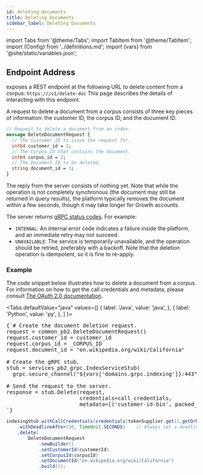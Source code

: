 ```yaml
---
id: deleting-documents
title: Deleting Documents
sidebar_label: Deleting Documents
---
```


import Tabs from '@theme/Tabs';
import TabItem from '@theme/TabItem';
import {Config} from '../definitions.md';
import {vars} from '@site/static/variables.json';

## Endpoint Address

<Config v="names.product"/> exposes a REST endpoint at the following URL
to delete content from a corpus:
<code>https://<Config v="domains.rest.indexing"/>/v1/delete-doc</code>
This page describes the details of interacting with this endpoint.

A request to delete a document from a corpus consists of three key pieces of information:
the customer ID, the corpus ID, and the document ID.

```protobuf
// Request to delete a document from an index.
message DeleteDocumentRequest {
  // The Customer ID to issue the request for.
  int64 customer_id = 1;
  // The Corpus ID that contains the document.
  int64 corpus_id = 2;
  // The Document ID to be deleted.
  string document_id = 3;
}
```

The reply from the server consists of nothing yet. Note that while the operation is
not completely synchronous (the document may still be returned in query results),
the platform typically removes the document within a few seconds, though it may
take longer for Growth accounts.

The server returns [gRPC status codes](https://grpc.github.io/grpc/core/md_doc_statuscodes.html).
For example:

- `INTERNAL`: An internal error code indicates a failure inside the platform, and an immediate
retry may not succeed.
- `UNAVAILABLE`: The service is temporarily unavailable, and the operation should be retried,
preferably with a backoff. Note that the deletion operation is idempotent, so it is fine to re-apply.

### Example

The code snippet below illustrates how to delete a document from a corpus. For information
on how to get the call credentials and metadata, please consult
[The OAuth 2.0 documentation](authentication.md).

<Tabs
  defaultValue="java"
  values={[
    { label: 'Java', value: 'java', },
    { label: 'Python', value: 'py', },
  ]
}>
<TabItem value="py">

<pre>
{`# Create the document deletion request.
request = common_pb2.DeleteDocumentRequest()
request.customer_id = customer_id
request.corpus_id = _CORPUS_ID
request.document_id = "en.wikipedia.org/wiki/California"

# Create the gRPC stub.
stub = services_pb2_grpc.IndexServiceStub(
  grpc.secure_channel("${vars['domains.grpc.indexing']}:443", grpc.ssl_channel_credentials()))

# Send the request to the server.
response = stub.Delete(request,
                       credentials=call_credentials,
                       metadata=[('customer-id-bin', packed_customer_id)])
`}
</pre>

</TabItem>
<TabItem value="java">

```java
indexingStub.withCallCredentials(credentials(tokenSupplier.get().getOrDie()))
    .withDeadlineAfter(30, TimeUnit.SECONDS)    // Always set a deadline.
    .delete(
        DeleteDocumentRequest
            .newBuilder()
            .setCustomerId(customerId)
            .setCorpusId(corpusId)
            .setDocumentId("en.wikipedia.org/wiki/California")
            .build());
```

</TabItem>
</Tabs>